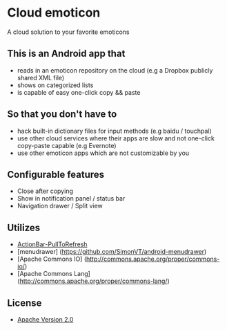 # Cloud emoticon

A cloud solution to your favorite emoticons  

## This is an Android app that
* reads in an emoticon repository on the cloud (e.g a Dropbox publicly shared XML file)
* shows on categorized lists
* is capable of easy one-click copy && paste

## So that you don't have to
* hack built-in dictionary files for input methods (e.g baidu / touchpal)
* use other cloud services where their apps are slow and not one-click copy-paste capable (e.g Evernote)  
* use other emoticon apps which are not customizable by you

## Configurable features
* Close after copying
* Show in notification panel / status bar
* Navigation drawer / Split view

## Utilizes
* [ActionBar-PullToRefresh](https://github.com/chrisbanes/ActionBar-PullToRefresh)
* [menudrawer] (https://github.com/SimonVT/android-menudrawer)
* [Apache Commons IO] (http://commons.apache.org/proper/commons-io/)
* [Apache Commons Lang] (http://commons.apache.org/proper/commons-lang/)

## License
* [Apache Version 2.0](http://www.apache.org/licenses/LICENSE-2.0)
